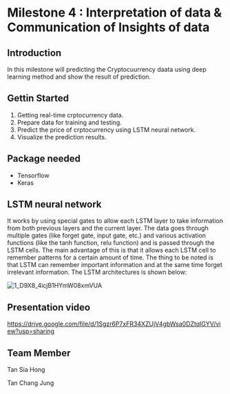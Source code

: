 # Milestone 4 : Interpretation of data & Communication of Insights of data  

## Introduction
In this milestone will predicting the Cryptocuurrency daata using deep learning method and show the result of prediction.

## Gettin Started
1.  Getting real-time crptocurrency data.
2.  Prepare data for training and testing.
3.  Predict the price of crptocurrency using LSTM neural network.
4.  Visualize the prediction results.

## Package needed
- Tensorflow
- Keras

## LSTM neural network
It works by using special gates to allow each LSTM layer to take information from both previous layers and the current layer. The data goes through multiple gates (like forget gate, input gate, etc.) and various activation functions (like the tanh function, relu function) and is passed through the LSTM cells. The main advantage of this is that it allows each LSTM cell to remember patterns for a certain amount of time. The thing to be noted is that LSTM can remember important information and at the same time forget irrelevant information. The LSTM architectures is shown below:

![1_D9X8_4icjB1HYmW08xmVUA](https://user-images.githubusercontent.com/43994669/84503903-9f6a6c80-aced-11ea-8ba6-2f4ea39c9b8e.png)


## Presentation video
https://drive.google.com/file/d/1Sgzr6P7xFR34XZUjV4gbWsa0DZtqIGYV/view?usp=sharing

## Team Member
Tan Sia Hong

Tan Chang Jung
